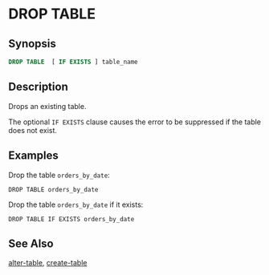 DROP TABLE
==========

Synopsis
--------

``` sql
DROP TABLE  [ IF EXISTS ] table_name
```

Description
-----------

Drops an existing table.

The optional `IF EXISTS` clause causes the error to be suppressed if the table does not exist.

Examples
--------

Drop the table `orders_by_date`:

    DROP TABLE orders_by_date

Drop the table `orders_by_date` if it exists:

    DROP TABLE IF EXISTS orders_by_date

See Also
--------

[alter-table](./alter-table.html), [create-table](./create-table.html)
